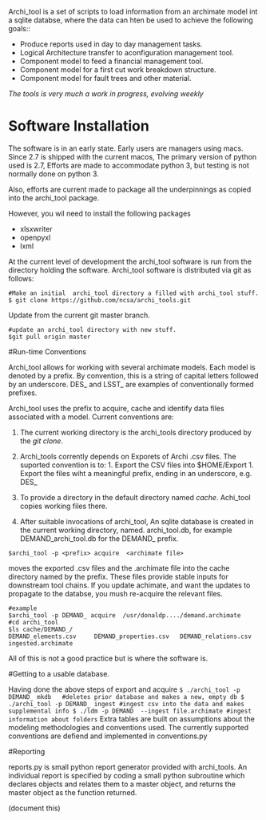 Archi_tool is a set of scripts to load information from
an archimate model int a sqlite databse, where the data
can hten be used to achieve the following goals::

- Produce  reports used in day to day management tasks.
- Logical Architecture transfer to aconfiguration management tool.
- Component model to feed a financial management tool.
- Component model for a first cut work breakdown structure.
- Component model for fault trees and other material.

*The tools is very much a work in progress, evolving weekly*

Software Installation
=====================

The software is in an early state. Early users
are managers using macs. Since 2.7 is shipped with
the current macos, The primary version of python
used is 2.7, Efforts are made to accommodate python 3,
but testing is not normally done on python 3.

Also, efforts are current made to package all the
underpinnings as copied into the archi_tool package.

However, you wil need to install the following packages

* xlsxwriter
* openpyxl
* lxml

At the current level of development the archi_tool software is
run from the directory holding the software.  Archi_tool software
is distributed via git as follows:

```
#Make an initial  archi_tool directory a filled with archi_tool stuff.
$ git clone https://github.com/ncsa/archi_tools.git
```

Update from the current git master branch. 

```
#update an archi_tool directory with new stuff.
$git pull origin master
```

#Run-time Conventions

Archi_tool allows for working with several archimate models.  Each
model is denoted by a prefix. By convention, this is a string
of capital letters followed by an underscore.  DES_  and LSST_ are
examples of conventionally formed prefixes.

Archi_tool uses the prefix to acquire, cache and identify data files
associated with a model.   Current conventions are:

1. The current working directory is the archi_tools directory produced
by the *git clone*.

1. Archi_tools corrently depends on Exporets of Archi .csv files. The
suported convention is to:
         1.  Export the CSV files into $HOME/Export
         1.  Export the files wiht a meaningful prefix, ending in an underscore, e.g. DES_

1. To provide a directory in the default directory named *cache*. Achi_tool copies working files there.

1. After suitable invocations of archi_tool, An sqlite database is created in the current working directory, named. <prefix>archi_tool.db, for example DEMAND_archi_tool.db
for the DEMAND_ prefix.

```
$archi_tool -p <prefix> acquire  <archimate file>
```

moves the exported .csv files and the .archimate file into the cache
directory named by the prefix.  These files provide stable inputs for
downstream tool chains.  If you update achimate, and want the updates
to propagate to the databse, you mush re-acquire the relevant files.

```
#example 
$archi_tool -p DEMAND_ acquire  /usr/donaldp..../demand.archimate
#cd archi_tool
$ls cache/DEMAND_/
DEMAND_elements.csv     DEMAND_properties.csv   DEMAND_relations.csv
ingested.archimate
```

All of this is not a good practice but is where the software is.

#Getting to a usable database.

Having done the above steps of export and acquire
`
$ ./archi_tool -p DEMAND_ mkdb   #deletes prior database and makes a new, empty db
$ ./archi_tool -p DEMAND_ ingest #ingest csv into the data and makes supplemental info
$ ./ldm -p DEMAND  --ingest file.archimate #ingest information about folders
`
Extra tables are built on assumptions about the  modeling
methodologies and conventions used.  The currently supported
conventions are defiend and implemented in conventions.py 


#Reporting

reports.py is small python report generator provided with archi_tools.
An individual report is specified by coding a small python subroutine
which declares objects and relates them to a master object, and
returns the master object as the function returned.


(document this)